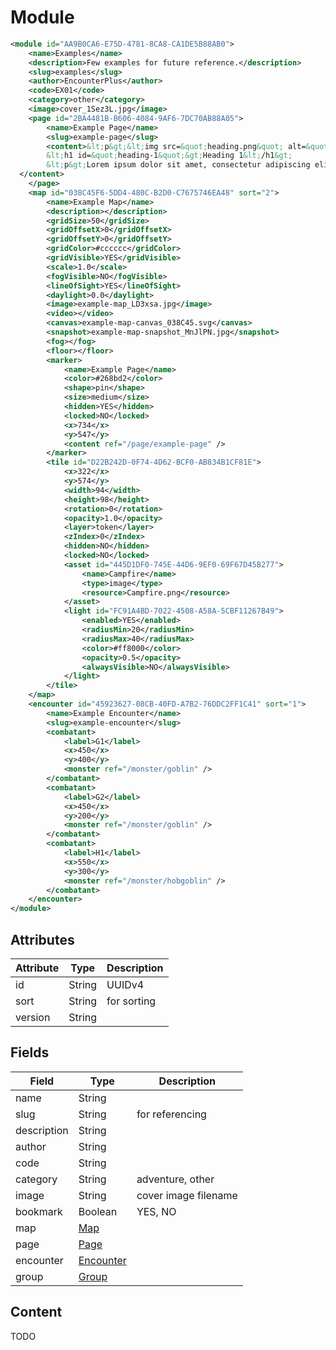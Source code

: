 # Module

```XML
<module id="AA9B0CA6-E75D-4781-8CA8-CA1DE5B88AB0">
	<name>Examples</name>
	<description>Few examples for future reference.</description>
	<slug>examples</slug>
	<author>EncounterPlus</author>
	<code>EX01</code>
	<category>other</category>
	<image>cover_1Sez3L.jpg</image>
	<page id="2BA4481B-B606-4084-9AF6-7DC70AB88A05">
		<name>Example Page</name>
		<slug>example-page</slug>
		<content>&lt;p&gt;&lt;img src=&quot;heading.png&quot; alt=&quot;heading&quot; class=&quot;size-cover&quot;&gt;&lt;/p&gt;
        &lt;h1 id=&quot;heading-1&quot;&gt;Heading 1&lt;/h1&gt;
        &lt;p&gt;Lorem ipsum dolor sit amet, consectetur adipiscing elit, sed do eiusmod tempor incididunt ut labore et dolore magna aliqua. Massa tempor nec feugiat nisl pretium fusce id. Tincidunt augue interdum velit euismod. Odio pellentesque diam volutpat commodo sed egestas. Mattis molestie a iaculis at erat. Nibh venenatis cras sed felis. Dignissim enim sit amet venenatis urna cursus eget nunc scelerisque.&lt;/p&gt;
  </content>
	</page>
	<map id="038C45F6-5DD4-480C-B2D0-C7675746EA48" sort="2">
		<name>Example Map</name>
		<description></description>
		<gridSize>50</gridSize>
		<gridOffsetX>0</gridOffsetX>
		<gridOffsetY>0</gridOffsetY>
		<gridColor>#cccccc</gridColor>
		<gridVisible>YES</gridVisible>
		<scale>1.0</scale>
		<fogVisible>NO</fogVisible>
		<lineOfSight>YES</lineOfSight>
		<daylight>0.0</daylight>
		<image>example-map_LD3xsa.jpg</image>
		<video></video>
		<canvas>example-map-canvas_038C45.svg</canvas>
		<snapshot>example-map-snapshot_MnJlPN.jpg</snapshot>
		<fog></fog>
		<floor></floor>
		<marker>
			<name>Example Page</name>
			<color>#268bd2</color>
			<shape>pin</shape>
			<size>medium</size>
			<hidden>YES</hidden>
			<locked>NO</locked>
			<x>734</x>
			<y>547</y>
			<content ref="/page/example-page" />
		</marker>
		<tile id="D22B242D-0F74-4D62-BCF0-AB834B1CF81E">
			<x>322</x>
			<y>574</y>
			<width>94</width>
			<height>98</height>
			<rotation>0</rotation>
			<opacity>1.0</opacity>
			<layer>token</layer>
			<zIndex>0</zIndex>
			<hidden>NO</hidden>
			<locked>NO</locked>
			<asset id="445D1DF0-745E-44D6-9EF0-69F67D45B277">
				<name>Campfire</name>
				<type>image</type>
				<resource>Campfire.png</resource>
			</asset>
			<light id="FC91A4BD-7022-4508-A58A-5CBF11267B49">
				<enabled>YES</enabled>
				<radiusMin>20</radiusMin>
				<radiusMax>40</radiusMax>
				<color>#ff8000</color>
				<opacity>0.5</opacity>
				<alwaysVisible>NO</alwaysVisible>
			</light>
		</tile>
	</map>
	<encounter id="45923627-08CB-40FD-A7B2-76DDC2FF1C41" sort="1">
		<name>Example Encounter</name>
		<slug>example-encounter</slug>
		<combatant>
			<label>G1</label>
			<x>450</x>
			<y>400</y>
			<monster ref="/monster/goblin" />
		</combatant>
		<combatant>
			<label>G2</label>
			<x>450</x>
			<y>200</y>
			<monster ref="/monster/goblin" />
		</combatant>
		<combatant>
			<label>H1</label>
			<x>550</x>
			<y>300</y>
			<monster ref="/monster/hobgoblin" />
		</combatant>
	</encounter>
</module>
```

## Attributes

| Attribute | Type | Description |
| --------- | ---- | ----------- |
| id  | String  | UUIDv4 |
| sort  | String  | for sorting |
| version  | String  |  |

## Fields

| Field  | Type | Description |
| ------ | ---- | ----------- |
| name  | String | |
| slug  | String | for referencing |
| description  | String | |
| author  | String |  |
| code  | String |  |
| category  | String | adventure, other |
| image | String | cover image filename |
| bookmark | Boolean | YES, NO|
| map | [Map](map.md) |  |
| page | [Page](page.md) |  |
| encounter | [Encounter](encounter.md) |  |
| group | [Group](group.md) |  |

## Content

TODO

